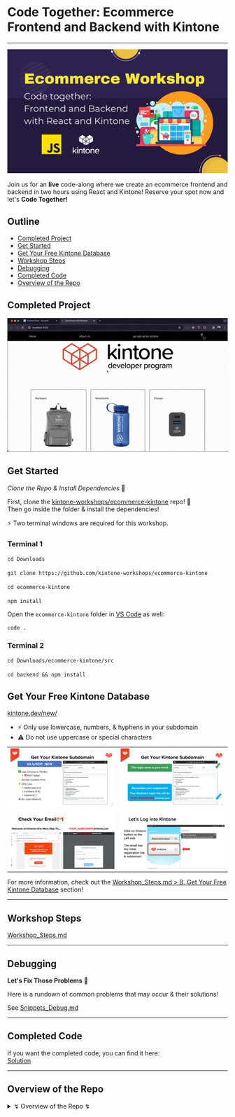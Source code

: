 # Code Together: Ecommerce Frontend and Backend with Kintone

---

![banner.jpg](./docs/img/banner.jpg)

Join us for an **live** code-along where we create an ecommerce frontend and backend in two hours using React and Kintone!
Reserve your spot now and let's **Code Together!**

## Outline <!-- omit in toc -->
* [Completed Project](#completed-project)
* [Get Started](#get-started)
* [Get Your Free Kintone Database](#get-your-free-kintone-database)
* [Workshop Steps](#workshop-steps)
* [Debugging](#debugging)
* [Completed Code](#completed-code)
* [Overview of the Repo](#overview-of-the-repo)

## Completed Project
![demo.gif](./docs/img/demo.gif)

## Get Started
_Clone the Repo & Install Dependencies_ 💪

First, clone the [kintone-workshops/ecommerce-kintone](https://github.com/kintone-workshops/ecommerce-kintone) repo!  🚀  
Then go inside the folder & install the dependencies!

⚡ Two terminal windows are required for this workshop.

### Terminal 1

```shell
cd Downloads

git clone https://github.com/kintone-workshops/ecommerce-kintone

cd ecommerce-kintone

npm install
```
Open the `ecommerce-kintone` folder in [VS Code](https://code.visualstudio.com/docs/getstarted/tips-and-tricks#_command-line) as well:

```shell
code .
```

### Terminal 2

```shell
cd Downloads/ecommerce-kintone/src

cd backend && npm install
```

## Get Your Free Kintone Database

[kintone.dev/new/](http://kintone.dev/new/)
* ⚡ Only use lowercase, numbers, & hyphens in your subdomain
* ⚠ Do not use uppercase or special characters

|                                                                                                               |                                                                                                                                 |
| ------------------------------------------------------------------------------------------------------------- | ------------------------------------------------------------------------------------------------------------------------------- |
| ![Step 1: Fill out the Kintone Developer license sign-up form](./docs/img/common_signup/SignUp-1.png)         | ![Step 2: Email address will be the login name & the subdomain will be your unique link](./docs/img/common_signup/SignUp-2.png) |
| ![Step 3: Check for a "Welcome to Kintone! One More Step To..." email](./docs/img/common_signup/SignUp-3.png) | ![Step 4: Log into Kintone](./docs/img/common_signup/SignUp-4.png)                                                              |

For more information, check out the [Workshop_Steps.md > B. Get Your Free Kintone Database](./docs/Workshop_Steps.md#b-get-your-free-kintone-database) section!

---

## Workshop Steps

[Workshop_Steps.md](./docs/Workshop_Steps.md)

---

## Debugging
**Let's Fix Those Problems** 💪

Here is a rundown of common problems that may occur & their solutions!

See [Snippets_Debug.md](./Snippets_Debug.md)

---

## Completed Code
If you want the completed code, you can find it here:  
[Solution](./docs/Solution.md)

---

## Overview of the Repo

<details>
  <summary> ↯ Overview of the Repo ↯ </summary>

| File                                               | Purpose                                                                   | Need to Modify?        |
| -------------------------------------------------- | ------------------------------------------------------------------------- | ---------------------- |
| [package.json](package.json)                       | Project's metadata & scripts for building and uploading the customization |                        |
| [.env.example](.env.example)                       | The template for the .env file                                            |                        |
| [.env](.env)                                       | Holds the Kintone login credential and View ID                            | Yes! - Create it       |
| [src/App.js](src/App.js)                           | The default for React projects. It will handle our front end.             | Yes! Complete the code |
| [src/style.css](src/style.css)                     | Styling for the project can go here                                       |                        |
| [src/backend/server.js](src/backend/server.js)                     | This will handle our store's logic, like checking and decreasing stock etc.            |   Yep! Lot's of coding today.            |
| [docs/Workshop_Steps.md](./docs/Workshop_Steps.md) | Step-by-step guide that we do during the workshop                         |                        |

</details>
